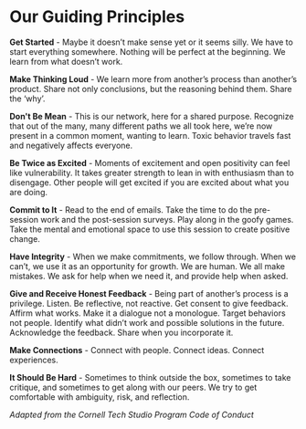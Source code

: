 # Our Guiding Principles

**Get Started** - Maybe it doesn’t make sense yet or it seems silly. We have to start everything somewhere. 
Nothing will be perfect at the beginning. We learn from what doesn’t work.

**Make Thinking Loud** - We learn more from another’s process than another’s product. Share not only conclusions, 
but the reasoning behind them. Share the ‘why’. 

**Don't Be Mean** - This is our network, here for a shared purpose. Recognize that out of the many, many different 
paths we all took here, we’re now present in a common moment, wanting to learn. Toxic behavior travels fast and negatively affects everyone. 

**Be Twice as Excited** - Moments of excitement and open positivity can feel like vulnerability. It takes greater strength to 
lean in with enthusiasm than to disengage. Other people will get excited if you are excited about what you are doing.

**Commit to It** - Read to the end of emails. Take the time to do the pre-session work and the post-session surveys. 
Play along in the goofy games. Take the mental and emotional space to use this session to create positive change. 

**Have Integrity** - When we make commitments, we follow through. When we can’t, we use it as an opportunity for growth. 
We are human. We all make mistakes. We ask for help when we need it, and provide help when asked.

**Give and Receive Honest Feedback** - Being part of another’s process is a privilege. Listen. Be reflective, not reactive. 
Get consent to give feedback. Affirm what works. Make it a dialogue not a monologue. Target behaviors not people. Identify what didn’t work and possible solutions in the future. Acknowledge the feedback. Share when you incorporate it.

**Make Connections** - Connect with people. Connect ideas. Connect experiences. 

**It Should Be Hard** - Sometimes to think outside the box, sometimes to take critique, and sometimes to get along
with our peers. We try to get comfortable with ambiguity, risk, and reflection.

*Adapted from the Cornell Tech Studio Program Code of Conduct*
